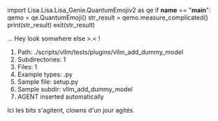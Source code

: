 
import Lisa.Lisa.Lisa_Genie.QuantumEmojiv2 as qe
if __name__ == "__main__":
  qemo = qe.QuantumEmoji()
  str_result = qemo.measure_complicated()
  print(str_result)
  exit(str_result)

... Hey look somwhere else >.< !

1. Path: ./scripts/vllm/tests/plugins/vllm_add_dummy_model
2. Subdirectories: 1
3. Files: 1
4. Example types: .py
5. Sample file: setup.py
6. Sample subdir: vllm_add_dummy_model
7. AGENT inserted automatically

Ici les bits s'agitent, clowns d'un jour agités.

